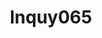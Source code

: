 ---
title: lnquy065
github: https://github.com/lnquy065
mode: light
transition: 3s
archetype:
- Minimalistic
---